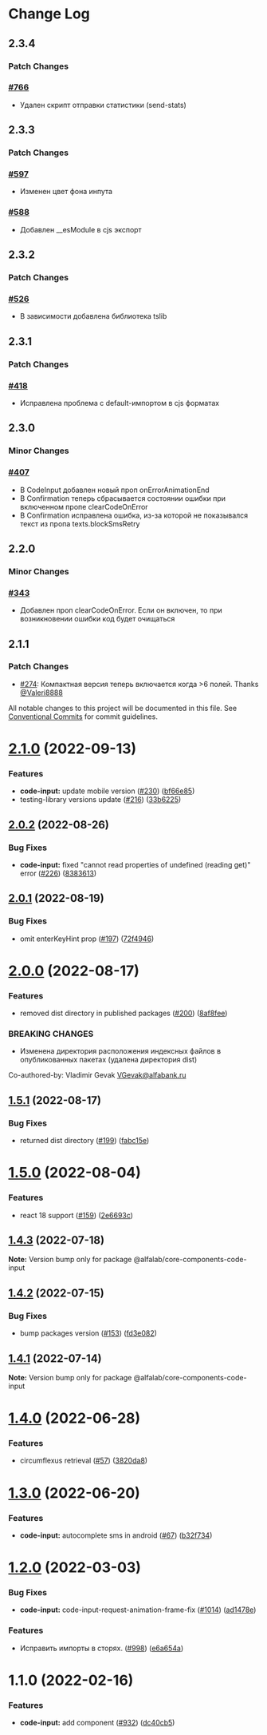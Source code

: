 # Change Log

## 2.3.4

### Patch Changes

### [#766](https://github.com/core-ds/core-components/pull/766)

-   Удален скрипт отправки статистики (send-stats)

## 2.3.3

### Patch Changes

### [#597](https://github.com/core-ds/core-components/pull/597)

-   Изменен цвет фона инпута

### [#588](https://github.com/core-ds/core-components/pull/588)

-   Добавлен \_\_esModule в cjs экспорт

## 2.3.2

### Patch Changes

### [#526](https://github.com/core-ds/core-components/pull/526)

-   В зависимости добавлена библиотека tslib

## 2.3.1

### Patch Changes

### [#418](https://github.com/core-ds/core-components/pull/418)

-   Исправлена проблема с default-импортом в cjs форматах

## 2.3.0

### Minor Changes

### [#407](https://github.com/core-ds/core-components/pull/407)

-   В CodeInput добавлен новый проп onErrorAnimationEnd
-   В Confirmation теперь сбрасывается состоянии ошибки при включенном пропе clearCodeOnError<br />
-   В Confirmation исправлена ошибка, из-за которой не показывался текст из пропа texts.blockSmsRetry<br />

## 2.2.0

### Minor Changes

### [#343](https://github.com/core-ds/core-components/pull/343)

-   Добавлен проп clearCodeOnError. Если он включен, то при возникновении ошибки код будет очищаться

## 2.1.1

### Patch Changes

-   [#274](https://github.com/core-ds/core-components/pull/274): Компактная версия теперь включается когда >6 полей. Thanks [@Valeri8888](https://github.com/Valeri8888)

All notable changes to this project will be documented in this file.
See [Conventional Commits](https://conventionalcommits.org) for commit guidelines.

# [2.1.0](https://github.com/core-ds/core-components/compare/@alfalab/core-components-code-input@2.0.2...@alfalab/core-components-code-input@2.1.0) (2022-09-13)

### Features

-   **code-input:** update mobile version ([#230](https://github.com/core-ds/core-components/issues/230)) ([bf66e85](https://github.com/core-ds/core-components/commit/bf66e85b147e22be13f1a62d945aba6012d5ccf5))
-   testing-library versions update ([#216](https://github.com/core-ds/core-components/issues/216)) ([33b6225](https://github.com/core-ds/core-components/commit/33b62259a1332f535f367502590ea37e7ad051d4))

## [2.0.2](https://github.com/core-ds/core-components/compare/@alfalab/core-components-code-input@2.0.1...@alfalab/core-components-code-input@2.0.2) (2022-08-26)

### Bug Fixes

-   **code-input:** fixed "cannot read properties of undefined (reading get)" error ([#226](https://github.com/core-ds/core-components/issues/226)) ([8383613](https://github.com/core-ds/core-components/commit/838361388979acc184fb213f96c9e4ab43333fbc))

## [2.0.1](https://github.com/core-ds/core-components/compare/@alfalab/core-components-code-input@2.0.0...@alfalab/core-components-code-input@2.0.1) (2022-08-19)

### Bug Fixes

-   omit enterKeyHint prop ([#197](https://github.com/core-ds/core-components/issues/197)) ([72f4946](https://github.com/core-ds/core-components/commit/72f494623c282f61b45539fa1c13d5c45bc5180c))

# [2.0.0](https://github.com/core-ds/core-components/compare/@alfalab/core-components-code-input@1.5.1...@alfalab/core-components-code-input@2.0.0) (2022-08-17)

### Features

-   removed dist directory in published packages ([#200](https://github.com/core-ds/core-components/issues/200)) ([8af8fee](https://github.com/core-ds/core-components/commit/8af8fee53ca0bd19fa2d1ca1422e0df23096e2c8))

### BREAKING CHANGES

-   Изменена директория расположения индексных файлов в опубликованных пакетах (удалена
    директория dist)

Co-authored-by: Vladimir Gevak <VGevak@alfabank.ru>

## [1.5.1](https://github.com/core-ds/core-components/compare/@alfalab/core-components-code-input@1.5.0...@alfalab/core-components-code-input@1.5.1) (2022-08-17)

### Bug Fixes

-   returned dist directory ([#199](https://github.com/core-ds/core-components/issues/199)) ([fabc15e](https://github.com/core-ds/core-components/commit/fabc15effa1457ca65ec7238206f1b1fc2a2a613))

# [1.5.0](https://github.com/core-ds/core-components/compare/@alfalab/core-components-code-input@1.4.3...@alfalab/core-components-code-input@1.5.0) (2022-08-04)

### Features

-   react 18 support ([#159](https://github.com/core-ds/core-components/issues/159)) ([2e6693c](https://github.com/core-ds/core-components/commit/2e6693c62f534e333aadb7d3fff4ffd78ac84c63))

## [1.4.3](https://github.com/core-ds/core-components/compare/@alfalab/core-components-code-input@1.4.2...@alfalab/core-components-code-input@1.4.3) (2022-07-18)

**Note:** Version bump only for package @alfalab/core-components-code-input

## [1.4.2](https://github.com/core-ds/core-components/compare/@alfalab/core-components-code-input@1.4.1...@alfalab/core-components-code-input@1.4.2) (2022-07-15)

### Bug Fixes

-   bump packages version ([#153](https://github.com/core-ds/core-components/issues/153)) ([fd3e082](https://github.com/core-ds/core-components/commit/fd3e08205672129cdce04e1000c673f2cd9c10da))

## [1.4.1](https://github.com/core-ds/core-components/compare/@alfalab/core-components-code-input@1.4.0...@alfalab/core-components-code-input@1.4.1) (2022-07-14)

**Note:** Version bump only for package @alfalab/core-components-code-input

# [1.4.0](https://github.com/core-ds/core-components/compare/@alfalab/core-components-code-input@1.3.0...@alfalab/core-components-code-input@1.4.0) (2022-06-28)

### Features

-   circumflexus retrieval ([#57](https://github.com/core-ds/core-components/issues/57)) ([3820da8](https://github.com/core-ds/core-components/commit/3820da818bcdcbee6904c648b3e29c3c828fe202))

# [1.3.0](https://github.com/core-ds/core-components/compare/@alfalab/core-components-code-input@1.2.3...@alfalab/core-components-code-input@1.3.0) (2022-06-20)

### Features

-   **code-input:** autocomplete sms in android ([#67](https://github.com/core-ds/core-components/issues/67)) ([b32f734](https://github.com/core-ds/core-components/commit/b32f73403d5ccce9812368e5f186952a67dca57c))

# [1.2.0](https://github.com/core-ds/core-components/compare/@alfalab/core-components-code-input@1.1.0...@alfalab/core-components-code-input@1.2.0) (2022-03-03)

### Bug Fixes

-   **code-input:** code-input-request-animation-frame-fix ([#1014](https://github.com/core-ds/core-components/issues/1014)) ([ad1478e](https://github.com/core-ds/core-components/commit/ad1478ebfd17679e8a2792462c619f525e5b7bb9))

### Features

-   Исправить импорты в сторях. ([#998](https://github.com/core-ds/core-components/issues/998)) ([e6a654a](https://github.com/core-ds/core-components/commit/e6a654a0599451c7d149484cb61d8067eed083b7))

# 1.1.0 (2022-02-16)

### Features

-   **code-input:** add component ([#932](https://github.com/core-ds/core-components/issues/932)) ([dc40cb5](https://github.com/core-ds/core-components/commit/dc40cb5b28322b4a2dc5735b354a7d45cf34adb9))
